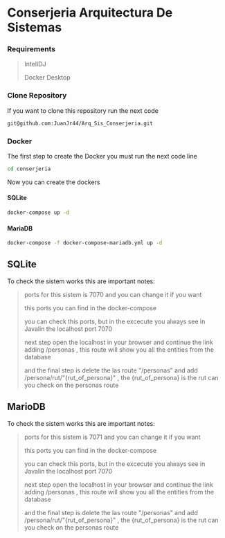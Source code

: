 # Conserjeria Arquitectura De Sistemas

### Requirements

> IntelIDJ
> 
> Docker Desktop

### Clone Repository

If you want to clone this repository run the next code 

```bash
git@github.com:JuanJr44/Arq_Sis_Conserjeria.git
```

### Docker

The first step to create the Docker you must run the next code line

```bash
cd conserjeria
```

Now you can create the dockers

#### SQLite


```bash
docker-compose up -d
```

#### MariaDB

```bash
docker-compose -f docker-compose-mariadb.yml up -d
```

## SQLite

To check the sistem works this are important notes:
> ports for this sistem is 7070 and you can change it if you want
> 
> this ports you can find in the docker-compose
> 
> you can check this ports, but in the excecute you always see in Javalin the localhost port 7070
>
> next step open the localhost in your browser and continue the link adding /personas , this route will show you all the entities from the database
>
> and the final step is delete the las route "/personas" and add /persona/rut/"{rut_of_persona}" , the {rut_of_persona} is the rut can you check on the personas route



## MarioDB

To check the sistem works this are important notes:
> ports for this sistem is 7071 and you can change it if you want
> 
> this ports you can find in the docker-compose
> 
> you can check this ports, but in the excecute you always see in Javalin the localhost port 7070
> 
> next step open the localhost in your browser and continue the link adding /personas , this route will show you all the entities from the database
>
> and the final step is delete the las route "/personas" and add /persona/rut/"{rut_of_persona}" , the {rut_of_persona} is the rut can you check on the personas route
